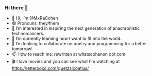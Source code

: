 ### Hi there 👋

- 👋 Hi, I’m @MxRaCohen
- 😄 Pronouns: they/them
- 👀 I’m interested in inspiring the next generation of anachronistic technomancers. 
- 🌱 I’m currently learning how I want to fit into the world. 
- 💞️ I’m looking to collaborate on poetry and programming for a better tomorrow! 
- 📫 How to reach me: rewritten at whatscohenon dot com
- 🎬 I love movies and you can see what I'm watching at https://letterboxd.com/quetzalcoatlus/
